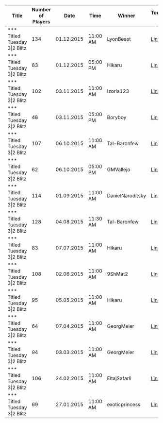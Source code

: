 | Title                         |   Number of Players | Date       | Time     | Winner           | Tournament Link                                                               | Rank List                                                                                                    |
|-------------------------------|---------------------|------------|----------|------------------|-------------------------------------------------------------------------------|--------------------------------------------------------------------------------------------------------------|
| *** Titled Tuesday 3\|2 Blitz |                 134 | 01.12.2015 | 11:00 AM | LyonBeast        | [Link](https://www.chess.com/tournament/live/-titled-tuesday-32-blitz-599888) | [Link](https://github.com/cmgchess/Titled-Tuesday-Data/blob/main/ranks/-titled-tuesday-32-blitz-599888.json) |
| *** Titled Tuesday 3\|2 Blitz |                  83 | 01.12.2015 | 05:00 PM | Hikaru           | [Link](https://www.chess.com/tournament/live/-titled-tuesday-32-blitz-599889) | [Link](https://github.com/cmgchess/Titled-Tuesday-Data/blob/main/ranks/-titled-tuesday-32-blitz-599889.json) |
| *** Titled Tuesday 3\|2 Blitz |                 102 | 03.11.2015 | 11:00 AM | Izoria123        | [Link](https://www.chess.com/tournament/live/-titled-tuesday-32-blitz-581107) | [Link](https://github.com/cmgchess/Titled-Tuesday-Data/blob/main/ranks/-titled-tuesday-32-blitz-581107.json) |
| *** Titled Tuesday 3\|2 Blitz |                  48 | 03.11.2015 | 05:00 PM | Boryboy          | [Link](https://www.chess.com/tournament/live/-titled-tuesday-32-blitz-581108) | [Link](https://github.com/cmgchess/Titled-Tuesday-Data/blob/main/ranks/-titled-tuesday-32-blitz-581108.json) |
| *** Titled Tuesday 3\|2 Blitz |                 107 | 06.10.2015 | 11:00 AM | Tal-Baronfew     | [Link](https://www.chess.com/tournament/live/-titled-tuesday-32-blitz-578421) | [Link](https://github.com/cmgchess/Titled-Tuesday-Data/blob/main/ranks/-titled-tuesday-32-blitz-578421.json) |
| *** Titled Tuesday 3\|2 Blitz |                  62 | 06.10.2015 | 05:00 PM | GMVallejo        | [Link](https://www.chess.com/tournament/live/-titled-tuesday-32-blitz-578422) | [Link](https://github.com/cmgchess/Titled-Tuesday-Data/blob/main/ranks/-titled-tuesday-32-blitz-578422.json) |
| *** Titled Tuesday 3\|2 Blitz |                 114 | 01.09.2015 | 11:00 AM | DanielNaroditsky | [Link](https://www.chess.com/tournament/live/-titled-tuesday-32-blitz-544055) | [Link](https://github.com/cmgchess/Titled-Tuesday-Data/blob/main/ranks/-titled-tuesday-32-blitz-544055.json) |
| *** Titled Tuesday 3\|2 Blitz |                 128 | 04.08.2015 | 11:30 AM | Tal-Baronfew     | [Link](https://www.chess.com/tournament/live/-titled-tuesday-32-blitz-554875) | [Link](https://github.com/cmgchess/Titled-Tuesday-Data/blob/main/ranks/-titled-tuesday-32-blitz-554875.json) |
| *** Titled Tuesday 3\|2 Blitz |                  83 | 07.07.2015 | 11:00 AM | Hikaru           | [Link](https://www.chess.com/tournament/live/-titled-tuesday-32-blitz-544053) | [Link](https://github.com/cmgchess/Titled-Tuesday-Data/blob/main/ranks/-titled-tuesday-32-blitz-544053.json) |
| *** Titled Tuesday 3\|2 Blitz |                 108 | 02.06.2015 | 11:00 AM | 9ShMat2          | [Link](https://www.chess.com/tournament/live/-titled-tuesday-32-blitz-520632) | [Link](https://github.com/cmgchess/Titled-Tuesday-Data/blob/main/ranks/-titled-tuesday-32-blitz-520632.json) |
| *** Titled Tuesday 3\|2 Blitz |                  95 | 05.05.2015 | 11:00 AM | Hikaru           | [Link](https://www.chess.com/tournament/live/-titled-tuesday-32-blitz-509656) | [Link](https://github.com/cmgchess/Titled-Tuesday-Data/blob/main/ranks/-titled-tuesday-32-blitz-509656.json) |
| *** Titled Tuesday 3\|2 Blitz |                  64 | 07.04.2015 | 11:00 AM | GeorgMeier       | [Link](https://www.chess.com/tournament/live/-titled-tuesday-32-blitz-509655) | [Link](https://github.com/cmgchess/Titled-Tuesday-Data/blob/main/ranks/-titled-tuesday-32-blitz-509655.json) |
| *** Titled Tuesday 3\|2 Blitz |                  94 | 03.03.2015 | 11:00 AM | GeorgMeier       | [Link](https://www.chess.com/tournament/live/-titled-tuesday-32-blitz-492387) | [Link](https://github.com/cmgchess/Titled-Tuesday-Data/blob/main/ranks/-titled-tuesday-32-blitz-492387.json) |
| *** Titled Tuesday 3\|2 Blitz |                 106 | 24.02.2015 | 11:00 AM | EltajSafarli     | [Link](https://www.chess.com/tournament/live/-titled-tuesday-32-blitz-492386) | [Link](https://github.com/cmgchess/Titled-Tuesday-Data/blob/main/ranks/-titled-tuesday-32-blitz-492386.json) |
| *** Titled Tuesday 3\|2 Blitz |                  69 | 27.01.2015 | 11:00 AM | exoticprincess   | [Link](https://www.chess.com/tournament/live/-titled-tuesday-32-blitz-459814) | [Link](https://github.com/cmgchess/Titled-Tuesday-Data/blob/main/ranks/-titled-tuesday-32-blitz-459814.json) |